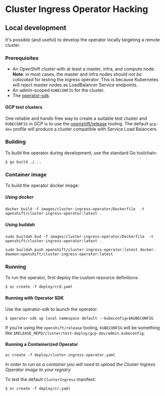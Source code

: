 # Cluster Ingress Operator Hacking


## Local development

It's possible (and useful) to develop the operator locally targeting a remote cluster.

### Prerequisites

* An OpenShift cluster with at least a master, infra, and compute node. **Note**: in most cases, the master and infra nodes should *not be colocated* for testing the ingress operator. This is because Kubernetes will reject master nodes as LoadBalancer Service endpoints.
* An admin-scoped `KUBECONFIG` for the cluster.
* The [operator-sdk](https://github.com/operator-framework/operator-sdk).

#### GCP test clusters

One reliable and hands-free way to create a suitable test cluster and `KUBECONFIG` in GCP is to use the [openshift/release](https://github.com/openshift/release/tree/master/cluster/test-deploy) tooling. The default `gcp-dev` profile will produce a cluster compatible with Service Load Balancers.

### Building

To build the operator during development, use the standard Go toolchain:

```
$ go build ./...
```

### Container image

To build the operator docker image:

##### Using docker

```
docker build -f images/cluster-ingress-operator/Dockerfile  -t openshift/cluster-ingress-operator:latest .
```

##### Using buildah

```
sudo buildah bud -f images/cluster-ingress-operator/Dockerfile  -t openshift/cluster-ingress-operator:latest .
```

```
sudo buildah push openshift/cluster-ingress-operator:latest docker-daemon:openshift/cluster-ingress-operator:latest
```


### Running

To run the operator, first deploy the custom resource definitions:

```
$ oc create -f deploy/crd.yaml
```

#### Running with Operator SDK

Use the operator-sdk to launch the operator:

```
$ operator-sdk up local namespace default --kubeconfig=$KUBECONFIG
```

If you're using the `openshift/release` tooling, `KUBECONFIG` will be something like `$RELEASE_REPO/cluster/test-deploy/gcp-dev/admin.kubeconfig`.

#### Running a Containerized Operator

```
oc create -f deploy/cluster-ingress-operator.yaml
```

*In order to run as a container you will need to upload the Cluster Ingress Operator image to your registry*


To test the default `ClusterIngress` manifest:

```
$ oc create -f deploy/cr.yaml
```
